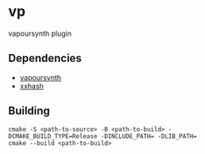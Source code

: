 # vp

vapoursynth plugin

## Dependencies

- [vapoursynth](https://github.com/vapoursynth/vapoursynth)
- [xxhash](https://github.com/cyan4973/xxhash)

## Building

```
cmake -S <path-to-source> -B <path-to-build> -DCMAKE_BUILD_TYPE=Release -DINCLUDE_PATH= -DLIB_PATH=
cmake --build <path-to-build>
```
